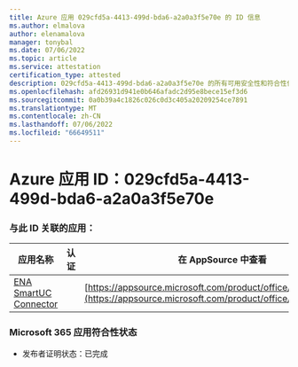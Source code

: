 ```yaml
---
title: Azure 应用 029cfd5a-4413-499d-bda6-a2a0a3f5e70e 的 ID 信息
ms.author: elmalova
author: elenamalova
manager: tonybal
ms.date: 07/06/2022
ms.topic: article
ms.service: attestation
certification_type: attested
description: 029cfd5a-4413-499d-bda6-a2a0a3f5e70e 的所有可用安全性和符合性信息。
ms.openlocfilehash: afd26931d941e0b646afadc2d95e8bece15ef3d6
ms.sourcegitcommit: 0a0b39a4c1826c026c0d3c405a20209254ce7891
ms.translationtype: MT
ms.contentlocale: zh-CN
ms.lasthandoff: 07/06/2022
ms.locfileid: "66649511"
---
```

# <a name="azure-app-id-029cfd5a-4413-499d-bda6-a2a0a3f5e70e"></a>Azure 应用 ID：029cfd5a-4413-499d-bda6-a2a0a3f5e70e


### <a name="apps-associated-with-this-id"></a>与此 ID 关联的应用：
| **应用名称** | **认证** | **在 AppSource 中查看** |
|--------------|---------------|-----------------------|
| [ENA SmartUC Connector](../forward/WA200003354.md) |  | [https://appsource.microsoft.com/product/office/WA200003354](https://appsource.microsoft.com/product/office/WA200003354) |

### <a name="microsoft-365-app-compliance-status"></a>Microsoft 365 应用符合性状态
- 发布者证明状态：已完成
